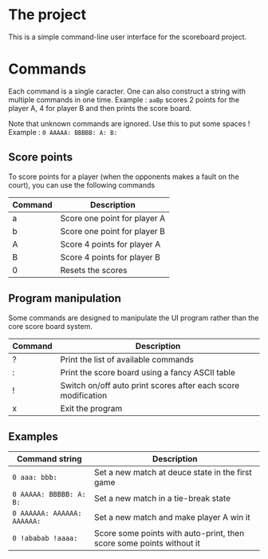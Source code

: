 # The project
This is a simple command-line user interface for the scoreboard project.

# Commands
Each command is a single caracter. One can also construct a string with multiple commands in one time. Example : `aaBp` scores 2 points for the player A, 4 for player B and then prints the score board.

Note that unknown commands are ignored. Use this to put some spaces ! Example : `0 AAAAA: BBBBB: A: B:`

## Score points
To score points for a player (when the opponents makes a fault on the court), you can use the following commands 

Command | Description
------- | -----------
a | Score one point for player A
b | Score one point for player B
A | Score 4 points for player A
B | Score 4 points for player B
0 | Resets the scores

## Program manipulation
Some commands are designed to manipulate the UI program rather than the core score board system.

Command | Description
------- | -----------
? | Print the list of available commands
: | Print the score board using a fancy ASCII table
! | Switch on/off auto print scores after each score modification
x | Exit the program

## Examples

Command string | Description
-------------- | -----------
`0 aaa: bbb:` | Set a new match at deuce state in the first game
`0 AAAAA: BBBBB: A: B:` | Set a new match in a tie-break state
`0 AAAAAA: AAAAAA: AAAAAA:` | Set a new match and make player A win it
`0 !ababab !aaaa:` | Score some points with auto-print, then score some points without it
